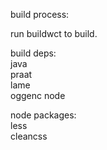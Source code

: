 build process:  

run buildwct to build.  

build deps:  
java  
praat  
lame  
oggenc
node

node packages:  
less  
cleancss  

